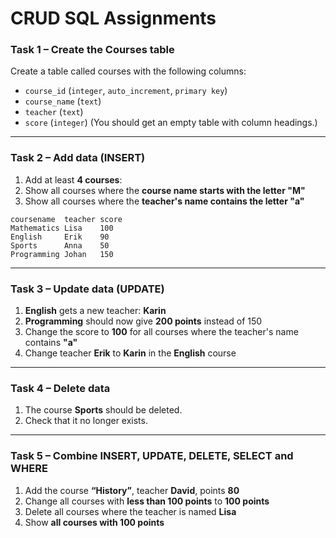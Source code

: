 # CRUD SQL Assignments
### Task 1 – Create the Courses table
Create a table called courses with the following columns:
* `course_id` (`integer`, `auto_increment`, `primary key`)
* `course_name` (`text`)
* `teacher` (`text`)
* `score` (`integer`)
(You should get an empty table with column headings.)

---

### Task 2 – Add data (INSERT)
1. Add at least **4 courses**:
2. Show all courses where the **course name starts with the letter "M"**
3. Show all courses where the **teacher's name contains the letter "a"**
```
coursename  teacher score
Mathematics Lisa    100
English     Erik    90
Sports      Anna    50
Programming Johan   150
```

---

### Task 3 – Update data (UPDATE)
1. **English** gets a new teacher: **Karin**
2. **Programming** should now give **200 points** instead of 150
3. Change the score to **100** for all courses where the teacher's name contains **"a"**
4. Change teacher **Erik** to **Karin** in the **English** course

---

### Task 4 – Delete data
1. The course **Sports** should be deleted.
2. Check that it no longer exists.

---

### Task 5 – Combine INSERT, UPDATE, DELETE, SELECT and WHERE
1. Add the course **“History”**, teacher **David**, points **80**
2. Change all courses with **less than 100 points** to **100 points**
3. Delete all courses where the teacher is named **Lisa**
4. Show **all courses with 100 points**